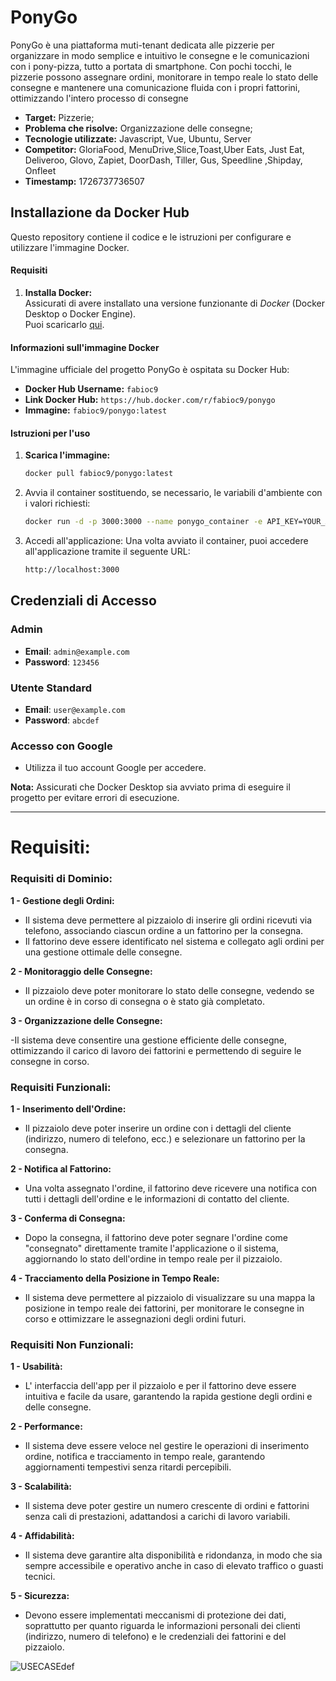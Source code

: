 # PonyGo
PonyGo è una piattaforma muti-tenant dedicata alle pizzerie per organizzare 
in modo semplice e intuitivo le consegne e le comunicazioni con i pony-pizza,
tutto a portata di smartphone. Con pochi tocchi, le pizzerie possono assegnare 
ordini, monitorare in tempo reale lo stato delle consegne e mantenere una 
comunicazione fluida con i propri fattorini, ottimizzando l'intero processo di consegne

- **Target:** Pizzerie;
- **Problema che risolve:** Organizzazione delle consegne;
- **Tecnologie utilizzate:** Javascript, Vue, Ubuntu, Server
- **Competitor:** GloriaFood, MenuDrive,Slice,Toast,Uber Eats, Just Eat, Deliveroo, Glovo, Zapiet, DoorDash, Tiller, Gus, Speedline ,Shipday, Onfleet
- **Timestamp:** 1726737736507

## Installazione da Docker Hub
Questo repository contiene il codice e le istruzioni per configurare e utilizzare l'immagine Docker.

#### Requisiti
1. **Installa Docker:**  
   Assicurati di avere installato una versione funzionante di *Docker* (Docker Desktop o Docker Engine).  
   Puoi scaricarlo [qui](https://www.docker.com/products/docker-desktop).

#### Informazioni sull'immagine Docker
L'immagine ufficiale del progetto PonyGo è ospitata su Docker Hub:
- **Docker Hub Username:** `fabioc9`
- **Link Docker Hub:** `https://hub.docker.com/r/fabioc9/ponygo`
- **Immagine:** `fabioc9/ponygo:latest`

#### Istruzioni per l'uso

1. **Scarica l'immagine:**

   ```bash
   docker pull fabioc9/ponygo:latest
   ```

2. Avvia il container sostituendo, se necessario, le variabili d'ambiente con i valori richiesti:
   ```bash
   docker run -d -p 3000:3000 --name ponygo_container -e API_KEY=YOUR_API_KEY fabioc9/ponygo:latest
   ```
3. Accedi all'applicazione:
   Una volta avviato il container, puoi accedere all'applicazione tramite il seguente URL:
   ```bash
   http://localhost:3000
   ```

## Credenziali di Accesso

### Admin
- **Email**: `admin@example.com`
- **Password**: `123456`

### Utente Standard
- **Email**: `user@example.com`
- **Password**: `abcdef`

### Accesso con Google
- Utilizza il tuo account Google per accedere.

**Nota:** Assicurati che Docker Desktop sia avviato prima di eseguire il progetto per evitare errori di esecuzione.


---


# Requisiti:

 ### Requisiti di Dominio:
 
 **1 - Gestione degli Ordini:** 

- Il sistema deve permettere al pizzaiolo di inserire gli ordini ricevuti via telefono, associando ciascun ordine a un fattorino per la consegna.
- Il fattorino deve essere identificato nel sistema e collegato agli ordini per una gestione ottimale delle consegne.

**2 - Monitoraggio delle Consegne:**

- Il pizzaiolo deve poter monitorare lo stato delle consegne, vedendo se un ordine è in corso di consegna o è stato già completato.

**3 - Organizzazione delle Consegne:**

-Il sistema deve consentire una gestione efficiente delle consegne, ottimizzando il carico di lavoro dei fattorini e permettendo di seguire le consegne in corso.

### Requisiti Funzionali: 

 **1 - Inserimento dell'Ordine:**

- Il pizzaiolo deve poter inserire un ordine con i dettagli del cliente (indirizzo, numero di telefono, ecc.) e selezionare un fattorino per la consegna.

 **2 - Notifica al Fattorino:**

- Una volta assegnato l'ordine, il fattorino deve ricevere una notifica con tutti i dettagli dell'ordine e le informazioni di contatto del cliente.

 **3 - Conferma di Consegna:**

- Dopo la consegna, il fattorino deve poter segnare l'ordine come "consegnato" direttamente tramite l'applicazione o il sistema, aggiornando lo stato dell'ordine in tempo reale per il pizzaiolo.

**4 - Tracciamento della Posizione in Tempo Reale:**

- Il sistema deve permettere al pizzaiolo di visualizzare su una mappa la posizione in tempo reale dei fattorini, per monitorare le consegne in corso e ottimizzare le assegnazioni degli ordini futuri.

### Requisiti Non Funzionali: 

 **1 - Usabilità:**

- L' interfaccia dell'app per il pizzaiolo e per il fattorino deve essere intuitiva e facile da usare, garantendo la rapida gestione degli ordini e delle consegne.

 **2 - Performance:**

- Il sistema deve essere veloce nel gestire le operazioni di inserimento ordine, notifica e tracciamento in tempo reale, garantendo aggiornamenti tempestivi senza ritardi percepibili.

**3 - Scalabilità:**

- Il sistema deve poter gestire un numero crescente di ordini e fattorini senza cali di prestazioni, adattandosi a carichi di lavoro variabili.

 **4 - Affidabilità:**

- Il sistema deve garantire alta disponibilità e ridondanza, in modo che sia sempre accessibile e operativo anche in caso di elevato traffico o guasti tecnici.

 **5 - Sicurezza:**

- Devono essere implementati meccanismi di protezione dei dati, soprattutto per quanto riguarda le informazioni personali dei clienti (indirizzo, numero di telefono) e le credenziali dei fattorini e del pizzaiolo.

![USECASEdef](https://github.com/user-attachments/assets/95d14733-f654-4948-b64c-92af9822e46a)
